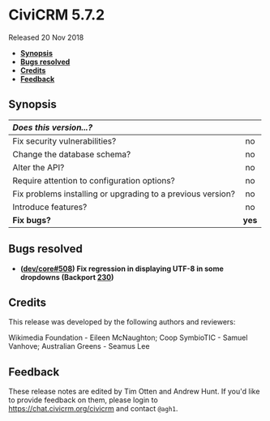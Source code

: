 # CiviCRM 5.7.2

Released 20 Nov 2018

- **[Synopsis](#synopsis)**
- **[Bugs resolved](#bugs)**
- **[Credits](#credits)**
- **[Feedback](#feedback)**

## <a name="synopsis"></a>Synopsis

| *Does this version...?*                                         |         |
|:--------------------------------------------------------------- |:-------:|
| Fix security vulnerabilities?                                   |   no    |
| Change the database schema?                                     |   no    |
| Alter the API?                                                  |   no    |
| Require attention to configuration options?                     |   no    |
| Fix problems installing or upgrading to a previous version?     |   no    |
| Introduce features?                                             |   no    |
| **Fix bugs?**                                                   | **yes** |

## <a name="bugs"></a>Bugs resolved

- **([dev/core#508](https://lab.civicrm.org/dev/core/issues/508)) Fix regression in
  displaying UTF-8 in some dropdowns (Backport [230](https://github.com/civicrm/civicrm-packages/pull/230))**

## <a name="credits"></a>Credits

This release was developed by the following authors and reviewers:

Wikimedia Foundation - Eileen McNaughton; Coop SymbioTIC - Samuel Vanhove;
Australian Greens - Seamus Lee

## <a name="feedback"></a>Feedback

These release notes are edited by Tim Otten and Andrew Hunt.  If you'd like to
provide feedback on them, please login to https://chat.civicrm.org/civicrm and
contact `@agh1`.
